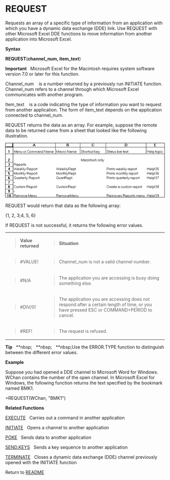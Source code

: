 # REQUEST

Requests an array of a specific type of information from an application
with which you have a dynamic data exchange (DDE) link. Use REQUEST with
other Microsoft Excel DDE functions to move information from another
application into Microsoft Excel.

**Syntax**

**REQUEST**(**channel\_num, item\_text**)

**Important**&nbsp;&nbsp;&nbsp;Microsoft Excel for the Macintosh
requires system software version 7.0 or later for this function.

Channel\_num&nbsp;&nbsp;&nbsp;&nbsp;is a number returned by a previously
run INITIATE function. Channel\_num refers to a channel through which
Microsoft Excel communicates with another program.

Item\_text&nbsp;&nbsp;&nbsp;&nbsp;is a code indicating the type of
information you want to request from another application. The form of
item\_text depends on the application connected to channel\_num.

REQUEST returns the data as an array. For example, suppose the remote
data to be returned came from a sheet that looked like the following
illustration.

![](./media/image1.png)

REQUEST would return that data as the following array:

{1, 2, 3;4, 5, 6}

If REQUEST is not successful, it returns the following error values.

<table>
<tbody>
<tr class="odd">
<td><blockquote>
<p><strong>Value returned</strong></p>
</blockquote></td>
<td><blockquote>
<p><strong>Situation</strong></p>
</blockquote></td>
</tr>
<tr class="even">
<td><blockquote>
<p>#VALUE!</p>
</blockquote></td>
<td><blockquote>
<p>Channel_num is not a valid channel number.</p>
</blockquote></td>
</tr>
<tr class="odd">
<td><blockquote>
<p>#N/A</p>
</blockquote></td>
<td><blockquote>
<p>The application you are accessing is busy doing something else.</p>
</blockquote></td>
</tr>
<tr class="even">
<td><blockquote>
<p>#DIV/0!</p>
</blockquote></td>
<td><blockquote>
<p>The application you are accessing does not respond after a certain length of time, or you have pressed ESC or COMMAND+PERIOD to cancel.</p>
</blockquote></td>
</tr>
<tr class="odd">
<td><blockquote>
<p>#REF!</p>
</blockquote></td>
<td><blockquote>
<p>The request is refused.</p>
</blockquote></td>
</tr>
</tbody>
</table>

**Tip**&nbsp;&nbsp;&nbsp;**nbsp;&nbsp;&nbsp;&nbsp;**nbsp;&nbsp;&nbsp;&nbsp;**nbsp;Use the ERROR.TYPE function to distinguish
between the different error values.

**Example**

Suppose you had opened a DDE channel to Microsoft Word for Windows.
WChan contains the number of the open channel. In Microsoft Excel for
Windows, the following function returns the text specified by the
bookmark named BMK1.

\=REQUEST(WChan, "BMK1")

**Related Functions**

[EXECUTE](EXECUTE.md)&nbsp;&nbsp;&nbsp;Carries out a command in another application

[INITIATE](INITIATE.md)&nbsp;&nbsp;&nbsp;Opens a channel to another application

[POKE](POKE.md)&nbsp;&nbsp;&nbsp;Sends data to another application

[SEND.KEYS](SEND.KEYS.md)&nbsp;&nbsp;&nbsp;Sends a key sequence to another application

[TERMINATE](TERMINATE.md)&nbsp;&nbsp;&nbsp;Closes a dynamic data exchange (DDE) channel
previously opened with the INITIATE function



Return to [README](README.md)

